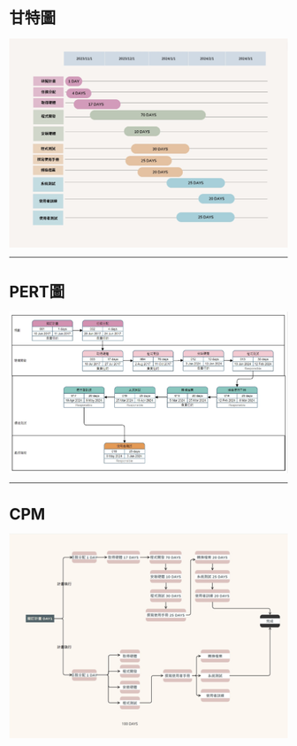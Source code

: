 # 甘特圖
![C110118106](甘特圖.jpg "甘特圖")
***

# PERT圖
![C110118106](PERT.jpg "PERT")
***

# CPM
![C110118106](CPM.jpg "CPM")
